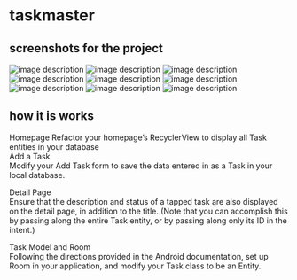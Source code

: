 # taskmaster
## screenshots for the project
![image description](screenshots/image2.png)
![image description](screenshots/image3.png)
![image description](screenshots/image4.png)
![image description](screenshots/image5.png)
![image description](screenshots/image6.png)
![image description](screenshots/image7.png)
![image description](screenshots/image8.png)
![image description](screenshots/image9.png)
![image description](screenshots/image10.png)
## how it is works
Homepage
Refactor your homepage’s RecyclerView to display all Task entities in your database <br />
Add a Task<br />
Modify your Add Task form to save the data entered in as a Task in your local database.<br />

Detail Page<br />
Ensure that the description and status of a tapped task are also displayed on the detail page, in addition to the title. (Note that you can accomplish this by passing along the entire Task entity, or by passing along only its ID in the intent.)<br />

Task Model and Room<br />
Following the directions provided in the Android documentation, set up Room in your application, and modify your Task class to be an Entity.<br />

